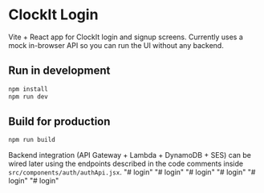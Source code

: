 # ClockIt Login

Vite + React app for ClockIt login and signup screens. Currently uses a mock in-browser API so you can run the UI without any backend.

## Run in development

```bash
npm install
npm run dev
```

## Build for production

```bash
npm run build
```

Backend integration (API Gateway + Lambda + DynamoDB + SES) can be wired later using the endpoints described in the code comments inside `src/components/auth/authApi.jsx`.
"# login" 
"# login" 
"# login" 
"# login" 
"# login" 
"# login" 
